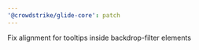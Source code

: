 ```yaml
---
'@crowdstrike/glide-core': patch
---
```


Fix alignment for tooltips inside backdrop-filter elements
